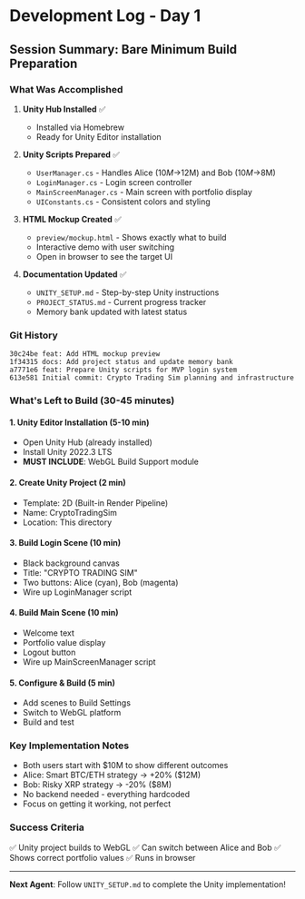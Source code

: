 # Development Log - Day 1

## Session Summary: Bare Minimum Build Preparation

### What Was Accomplished
1. **Unity Hub Installed** ✅
   - Installed via Homebrew
   - Ready for Unity Editor installation

2. **Unity Scripts Prepared** ✅
   - `UserManager.cs` - Handles Alice ($10M→$12M) and Bob ($10M→$8M) 
   - `LoginManager.cs` - Login screen controller
   - `MainScreenManager.cs` - Main screen with portfolio display
   - `UIConstants.cs` - Consistent colors and styling

3. **HTML Mockup Created** ✅
   - `preview/mockup.html` - Shows exactly what to build
   - Interactive demo with user switching
   - Open in browser to see the target UI

4. **Documentation Updated** ✅
   - `UNITY_SETUP.md` - Step-by-step Unity instructions
   - `PROJECT_STATUS.md` - Current progress tracker
   - Memory bank updated with latest status

### Git History
```
30c24be feat: Add HTML mockup preview
1f34315 docs: Add project status and update memory bank
a7771e6 feat: Prepare Unity scripts for MVP login system
613e581 Initial commit: Crypto Trading Sim planning and infrastructure
```

### What's Left to Build (30-45 minutes)

#### 1. Unity Editor Installation (5-10 min)
- Open Unity Hub (already installed)
- Install Unity 2022.3 LTS
- **MUST INCLUDE**: WebGL Build Support module

#### 2. Create Unity Project (2 min)
- Template: 2D (Built-in Render Pipeline)
- Name: CryptoTradingSim
- Location: This directory

#### 3. Build Login Scene (10 min)
- Black background canvas
- Title: "CRYPTO TRADING SIM"
- Two buttons: Alice (cyan), Bob (magenta)
- Wire up LoginManager script

#### 4. Build Main Scene (10 min)
- Welcome text
- Portfolio value display
- Logout button
- Wire up MainScreenManager script

#### 5. Configure & Build (5 min)
- Add scenes to Build Settings
- Switch to WebGL platform
- Build and test

### Key Implementation Notes
- Both users start with $10M to show different outcomes
- Alice: Smart BTC/ETH strategy → +20% ($12M)
- Bob: Risky XRP strategy → -20% ($8M)
- No backend needed - everything hardcoded
- Focus on getting it working, not perfect

### Success Criteria
✅ Unity project builds to WebGL
✅ Can switch between Alice and Bob
✅ Shows correct portfolio values
✅ Runs in browser

---

**Next Agent**: Follow `UNITY_SETUP.md` to complete the Unity implementation! 
